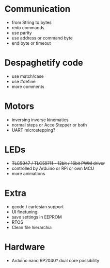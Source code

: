 # Communication
- from String to bytes
- redo commands
- use parity
- use address or command byte
- end byte or timeout

# Despaghetify code
- use match/case
- use #define
- more comments

# Motors
- inversing inverse kinematics
- normal steps or AccelStepper or both
- UART microstepping?

# LEDs
- ~~TLC5947 / TLC59711 - 12bit / 16bit PWM driver~~
- controlled by Arduino or RPi or own MCU
- more animations

# Extra
- gcode / cartesian support
- UI finetuning
- save settings in EEPROM
- RTOS
- Clean file hierarchia

# Hardware
- Arduino nano RP2040? dual core possibility
